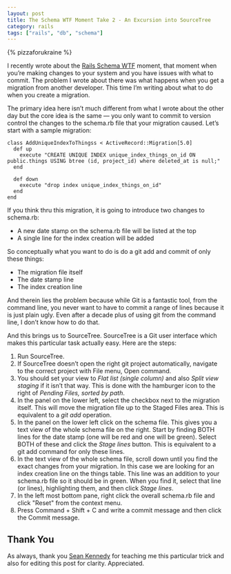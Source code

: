 ```yaml
---
layout: post
title: The Schema WTF Moment Take 2 - An Excursion into SourceTree
category: rails
tags: ["rails", "db", "schema"]
---
```

{% pizzaforukraine  %}

I recently wrote about the [Rails Schema WTF](https://fuzzyblog.io/blog/rails/2019/05/09/rails-migrations-multiple-developers-and-the-schema-wtf-moment.html) moment, that moment when you’re making changes to your system and you have issues with what to commit.  The problem I wrote about there was what happens when you get a migration from another developer.  This time I’m writing about what to do when you create a migration.

The primary idea here isn’t much different from what I wrote about the other day but the core idea is the same — you only want to commit to version control the changes to the schema.rb file that your migration caused.  Let’s start with a sample migration:

    class AddUniqueIndexToThingss < ActiveRecord::Migration[5.0]
      def up
        execute "CREATE UNIQUE INDEX unique_index_things_on_id ON public.things USING btree (id, project_id) where deleted_at is null;"
      end

      def down
        execute "drop index unique_index_things_on_id"
      end
    end
    
If you think thru this migration, it is going to introduce two changes to schema.rb:

 * A new date stamp on the schema.rb file will be listed at the top
 * A single line for the index creation will be added
 
So conceptually what you want to do is do a git add and commit of only these things:

 * The migration file itself
 * The date stamp line
 * The index creation line

And therein lies the problem because while Git is a fantastic tool, from the command line, you never want to have to commit a range of lines because it is just plain ugly.  Even after a decade plus of using git from the command line, I don’t know how to do that.  

And this brings us to SourceTree.  SourceTree is a Git user interface which makes this particular task actually easy.  Here are the steps:

1. Run SourceTree.  
2. If SourceTree doesn’t open the right git project automatically, navigate to the correct project with File menu, Open command.
3. You should set your view to *Flat list (single column)* and also *Split view staging* if it isn’t that way.  This is done with the hamburger icon to the right of *Pending Files, sorted by path*.
4.  In the panel on the lower left, select the checkbox next to the migration itself.  This will move the migration file up to the Staged Files area.  This is equivalent to a *git add* operation.
5. In the panel on the lower left click on the schema file.  This gives you a text view of the whole schema file on the right.  Start by finding BOTH lines for the date stamp (one will be red and one will be green).  Select BOTH of these and click the *Stage lines* button.  This is equivalent to a git add command for only these lines.  
6. In the text view of the whole schema file, scroll down until you find the exact changes from your migration.  In this case we are looking for an index creation line on the things table.  This line was an addition to your schema.rb file so it should be in green.  When you find it, select that line (or lines), highlighting them, and then click *Stage lines*.
7. In the left most bottom pane, right click the overall schema.rb file and click "Reset" from the context menu.
8. Press Command + Shift + C and write a commit message and then click the Commit message.

## Thank You

As always, thank you [Sean Kennedy](https;//csphere.github.io/) for teaching me this particular trick and also for editing this post for clarity.  Appreciated.

